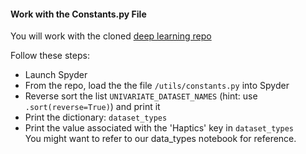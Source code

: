 #### Work with the Constants.py File

You will work with the cloned [deep learning repo](https://github.com/hfawaz/dl-4-tsc/)  

Follow these steps:  
- Launch Spyder  
- From the repo, load the the file `/utils/constants.py` into Spyder    
- Reverse sort the list `UNIVARIATE_DATASET_NAMES` (hint: use `.sort(reverse=True)`) and print it  
- Print the dictionary: `dataset_types`
- Print the value associated with the 'Haptics' key in `dataset_types`     
  You might want to refer to our data_types notebook for reference.
